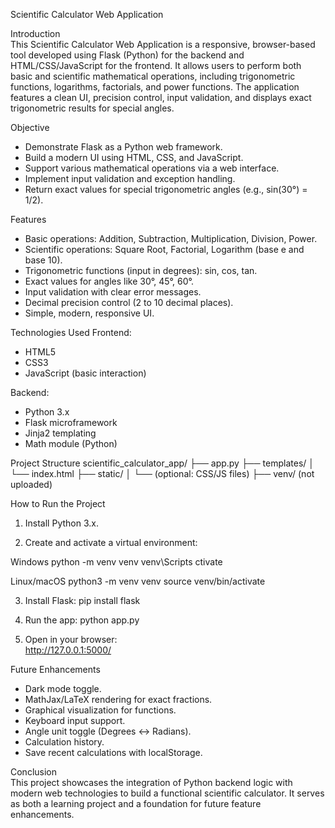 
Scientific Calculator Web Application

Introduction  
This Scientific Calculator Web Application is a responsive, browser-based tool developed using Flask (Python) for the backend and HTML/CSS/JavaScript for the frontend. It allows users to perform both basic and scientific mathematical operations, including trigonometric functions, logarithms, factorials, and power functions. The application features a clean UI, precision control, input validation, and displays exact trigonometric results for special angles.

Objective
- Demonstrate Flask as a Python web framework.
- Build a modern UI using HTML, CSS, and JavaScript.
- Support various mathematical operations via a web interface.
- Implement input validation and exception handling.
- Return exact values for special trigonometric angles (e.g., sin(30°) = 1/2).

Features
- Basic operations: Addition, Subtraction, Multiplication, Division, Power.
- Scientific operations: Square Root, Factorial, Logarithm (base e and base 10).
- Trigonometric functions (input in degrees): sin, cos, tan.
- Exact values for angles like 30°, 45°, 60°.
- Input validation with clear error messages.
- Decimal precision control (2 to 10 decimal places).
- Simple, modern, responsive UI.

Technologies Used
Frontend:
- HTML5
- CSS3
- JavaScript (basic interaction)

Backend:
- Python 3.x
- Flask microframework
- Jinja2 templating
- Math module (Python)

Project Structure
scientific_calculator_app/
├── app.py
├── templates/
│   └── index.html
├── static/
│   └── (optional: CSS/JS files)
├── venv/ (not uploaded)

How to Run the Project

1. Install Python 3.x.

2. Create and activate a virtual environment:

Windows
python -m venv venv
venv\Scripts ctivate

Linux/macOS
python3 -m venv venv
source venv/bin/activate

3. Install Flask:
pip install flask

4. Run the app:
python app.py

5. Open in your browser:  
http://127.0.0.1:5000/

Future Enhancements
- Dark mode toggle.
- MathJax/LaTeX rendering for exact fractions.
- Graphical visualization for functions.
- Keyboard input support.
- Angle unit toggle (Degrees ↔ Radians).
- Calculation history.
- Save recent calculations with localStorage.

Conclusion  
This project showcases the integration of Python backend logic with modern web technologies to build a functional scientific calculator. It serves as both a learning project and a foundation for future feature enhancements.
